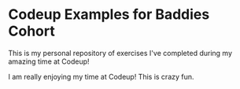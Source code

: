 # Codeup Examples for Baddies Cohort

This is my personal repository of exercises I've completed during my amazing time at Codeup!

I am really enjoying my time at Codeup!  This is crazy fun.
